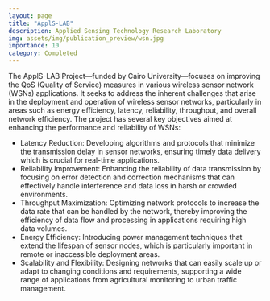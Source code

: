 ```yaml
---
layout: page
title: "ApplS-LAB"
description: Applied Sensing Technology Research Laboratory
img: assets/img/publication_preview/wsn.jpg
importance: 10
category: Completed
---
```


The ApplS-LAB Project—funded by Cairo University—focuses on improving the QoS (Quality of Service) measures in various wireless sensor network (WSNs) applications. It seeks to address the inherent challenges that arise in the deployment and operation of wireless sensor networks, particularly in areas such as energy efficiency, latency, reliability, throughput, and overall network efficiency. The project has several key objectives aimed at enhancing the performance and reliability of WSNs:

<ul><li>Latency Reduction: Developing algorithms and protocols that minimize the transmission delay in sensor networks, ensuring timely data delivery which is crucial for real-time applications.</li>
<li>Reliability Improvement: Enhancing the reliability of data transmission by focusing on error detection and correction mechanisms that can effectively handle interference and data loss in harsh or crowded environments.</li>
<li>Throughput Maximization: Optimizing network protocols to increase the data rate that can be handled by the network, thereby improving the efficiency of data flow and processing in applications requiring high data volumes.</li>
<li>Energy Efficiency: Introducing power management techniques that extend the lifespan of sensor nodes, which is particularly important in remote or inaccessible deployment areas.</li>
<li>Scalability and Flexibility: Designing networks that can easily scale up or adapt to changing conditions and requirements, supporting a wide range of applications from agricultural monitoring to urban traffic management.</li></ul>
